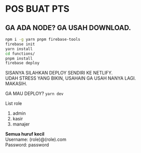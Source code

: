# POS BUAT PTS

## GA ADA NODE? GA USAH DOWNLOAD.

```bash
npm i -g yarn pnpm firebase-tools
firebase init
yarn install
cd functions/
pnpm install
firebase deploy
```

SISANYA SILAHKAN DEPLOY SENDIRI KE NETLIFY.  
UDAH STRESS YANG BIKIN, USAHAIN GA USAH NANYA LAGI.  
MAKASIH.

GA MAU DEPLOY? `yarn dev`

List role

1. admin
2. kasir
3. manajer

**Semua huruf kecil**  
Username: (role)@(role).com  
Password: password
